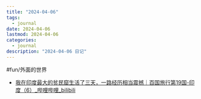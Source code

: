 ```yaml
---
title: "2024-04-06"
tags:
  - journal
date: 2024-04-06
lastmod: 2024-04-06
categories:
  - journal
description: "2024-04-06 日记"
---
```


#fun/外面的世界

- [我在印度最大的贫民窟生活了三天，一路经历相当震撼｜百国旅行第19国-印度（6）\_哔哩哔哩\_bilibili](https://www.bilibili.com/video/BV1oj421D7YM/?vd_source=3f8a7a9cfa796e140d94e90eb3af4c90)
